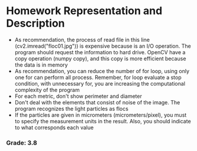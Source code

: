 # Homework Representation and Description

* As recommendation, the process of read file in this line (cv2.imread("floc01.jpg")) is expensive because is an I/O operation. The program should request the information to hard drive. OpenCV have a copy operation (numpy copy), and this copy is more efficient because the data is in memory
* As recommendation, you can reduce the number of for loop, using only one for can perform all process. Remember, for loop evaluate a stop condition, with unnecessary for, you are increasing the computational complexity of the program
* For each metric, don't show perimeter and diameter
* Don't deal with the elements that consist of noise of the image. The program recognizes the light particles as flocs
* If the particles are given in micrometers (micrometers/pixel), you must to specify the measurement units in the result. Also, you should indicate to what corresponds each value

### Grade: 3.8